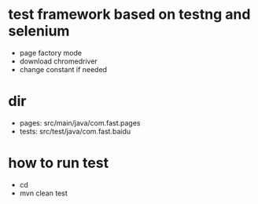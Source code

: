 # test framework based on testng and selenium
- page factory mode
- download chromedriver
- change constant if needed


# dir
- pages: src/main/java/com.fast.pages
- tests: src/test/java/com.fast.baidu

# how to run test
- cd <project>
- mvn clean test